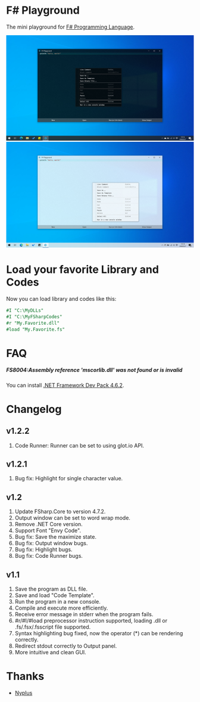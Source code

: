 # F# Playground
The mini playground for [F# Programming Language](fsharp.org).    

![DarkMode](Screenshots/DarkMode.png)
![LightMode](Screenshots/LightMode.png)

# Load your favorite Library and Codes
Now you can load library and codes like this:
```fsharp
#I "C:\MyDLLs"
#I "C:\MyFSharpCodes"
#r "My.Favorite.dll"
#load "My.Favorite.fs"
```

# FAQ
##### FS8004:Assembly reference 'mscorlib.dll' was not found or is invalid
You can install 
[.NET Framework Dev Pack 4.6.2](https://dotnet.microsoft.com/download/dotnet-framework/thank-you/net462-developer-pack-offline-installer).

# Changelog

## v1.2.2
1. Code Runner: Runner can be set to using glot.io API.

## v1.2.1
1. Bug fix: Highlight for single character value.

## v1.2
1. Update FSharp.Core to version 4.7.2.
1. Output window can be set to word wrap mode.
1. Remove .NET Core version.
1. Support Font "Envy Code".
1. Bug fix: Save the maximize state.
1. Bug fix: Output window bugs.
1. Bug fix: Highlight bugs.
1. Bug fix: Code Runner bugs.


## v1.1
1. Save the program as DLL file.
1. Save and load "Code Template".
1. Run the program in a new console.
1. Compile and execute more efficiently.
1. Receive error message in stderr when the program fails.
1. \#r/#I/#load preprocessor instruction supported, loading .dll or .fs/.fsx/.fsscript file supported.
1. Syntax highlighting bug fixed, now the operator (*) can be rendering correctly.
1. Redirect stdout correctly to Output panel.
1. More intuitive and clean GUI.

# Thanks
* [Nyplus](https://github.com/hrukalive)
